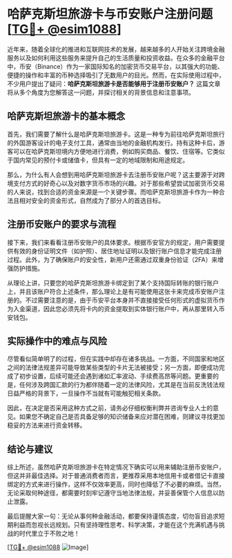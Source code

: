 # 哈萨克斯坦旅游卡与币安账户注册问题[[TG💪+ @esim1088](https://t.me/s/esim1088)]

近年来，随着全球化的推进和互联网技术的发展，越来越多的人开始关注跨境金融服务以及如何利用这些服务来提升自己的生活质量和投资收益。在众多的金融平台中，币安（Binance）作为一家国际知名的加密货币交易平台，以其强大的功能、便捷的操作和丰富的币种选择吸引了无数用户的目光。然而，在实际使用过程中，不少用户提出了疑问：**哈萨克斯坦旅游卡是否能够用于注册币安账户？** 这篇文章将从多个角度为您解答这一问题，并探讨相关的背景信息和注意事项。

## 哈萨克斯坦旅游卡的基本概念

首先，我们需要了解什么是哈萨克斯坦旅游卡。这是一种专为前往哈萨克斯坦旅行的外国游客设计的电子支付工具，通常由当地的金融机构发行。持有这种卡后，游客可以在哈萨克斯坦境内方便地进行消费，例如购买商品、餐饮、住宿等。它类似于国内常见的预付卡或储值卡，但具有一定的地域限制和用途规定。

那么，为什么有人会想到用哈萨克斯坦旅游卡去注册币安账户呢？这主要源于对跨境支付方式的好奇心以及对数字货币市场的兴趣。对于那些希望尝试加密货币交易的人来说，找到合适的资金来源是一个关键步骤。而哈萨克斯坦旅游卡作为一种合法且相对安全的资金形式，自然成为了部分人的首选目标。

## 注册币安账户的要求与流程

接下来，我们来看看注册币安账户的具体要求。根据币安官方的规定，用户需要提供有效的身份证明文件（如护照）、居住地址证明以及银行账户信息才能完成注册过程。此外，为了确保账户的安全性，新用户还需通过双重身份验证（2FA）来增强防护措施。

从理论上讲，只要您的哈萨克斯坦旅游卡绑定到了某个支持国际转账的银行账户上，并且该账户符合上述条件，那么理论上是有可能使用这张卡来完成币安账户注册的。不过需要注意的是，由于币安平台本身并不直接接受任何形式的虚拟货币作为入金渠道，因此您必须先将卡内的资金提取到实体银行账户中，再从那里转入币安钱包。

## 实际操作中的难点与风险

尽管看似简单明了的过程，但在实践中却存在诸多挑战。一方面，不同国家和地区之间的法律法规差异可能导致某些类型的卡片无法被接受；另一方面，即便成功完成了初步设置，后续可能还会遇到诸如汇率波动、手续费高昂等问题。更重要的是，任何涉及跨国汇款的行为都伴随着一定的法律风险，尤其是在当前反洗钱法规日益严格的背景下，一旦操作不当就有可能触犯相关条款。

因此，在决定是否采用这种方式之前，请务必仔细权衡利弊并咨询专业人士的意见。如果您不确定自己是否具备足够的知识储备来应对潜在困难，则建议寻找更加稳妥的方法来进行资金转移。

## 结论与建议

综上所述，虽然哈萨克斯坦旅游卡在特定情况下确实可以用来辅助注册币安账户，但这并非最佳选择。对于普通消费者而言，更推荐采用本地信用卡或者借记卡直接绑定的方式来进行操作，这样不仅效率更高，同时也降低了不必要的麻烦。当然，无论采取何种途径，都需要时刻牢记遵守当地法律法规，并妥善保管个人信息以防止泄露。

最后提醒大家一句：无论从事何种金融活动，都要保持谨慎态度，切勿盲目追求短期利益而忽视长远规划。只有坚持理性思考、科学决策，才能在这个充满机遇与挑战的时代里立于不败之地！

[[TG💪+ @esim1088](https://t.me/s/esim1088) ![Image](https://i.postimg.cc/4NQfJmqS/Snipaste-2025-05-13-00-14-12.png)]